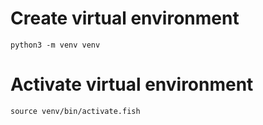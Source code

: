 # Create virtual environment

`python3 -m venv venv`

# Activate virtual environment

`source venv/bin/activate.fish`
